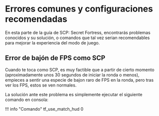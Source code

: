 # Errores comunes y configuraciones recomendadas

En esta parte de la guía de SCP: Secret Fortress, encontrarás problemas conocidos y su solución, o comandos que tal vez serian recomendables para mejorar la experiencia del modo de juego.

## Error de bajón de FPS como SCP

Cuando te toca como SCP, es muy factible que a partir de cierto momento (aproximadamente unos 30 segundos de iniciar la ronda o menos), empieces a sentir una especie de bajon raro de FPS en la ronda, pero tras ver los FPS, estos se ven normales. 

La solución ante este problema es simplemente ejecutar el siguiente comando en consola:

!!! info "Comando"
    tf_use_match_hud 0

    
